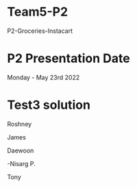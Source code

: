 # Team5-P2
P2-Groceries-Instacart
# P2 Presentation Date
Monday  - May 23rd 2022
# Test3 solution
Roshney

James

Daewoon

-Nisarg P.

Tony

